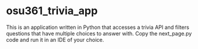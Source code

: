 # osu361_trivia_app

This is an application written in Python that accesses a trivia API and filters questions that have multiple choices to answer with. Copy the next_page.py code and run it in an IDE of your choice.
